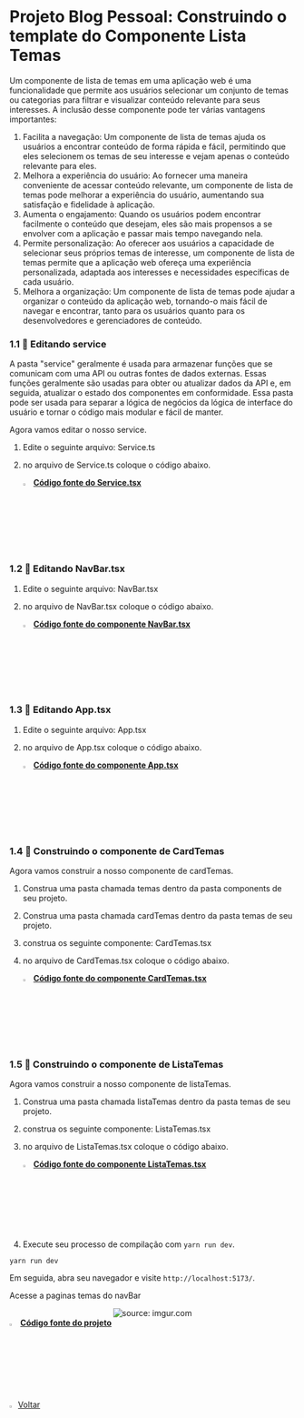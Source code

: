 ﻿<h1>Projeto Blog Pessoal: Construindo o template do Componente Lista Temas</h1>

Um componente de lista de temas em uma aplicação web é uma funcionalidade que permite aos usuários selecionar um conjunto de temas ou categorias para filtrar e visualizar conteúdo relevante para seus interesses. A inclusão desse componente pode ter várias vantagens importantes:

1. Facilita a navegação: Um componente de lista de temas ajuda os usuários a encontrar conteúdo de forma rápida e fácil, permitindo que eles selecionem os temas de seu interesse e vejam apenas o conteúdo relevante para eles.
2. Melhora a experiência do usuário: Ao fornecer uma maneira conveniente de acessar conteúdo relevante, um componente de lista de temas pode melhorar a experiência do usuário, aumentando sua satisfação e fidelidade à aplicação.
3. Aumenta o engajamento: Quando os usuários podem encontrar facilmente o conteúdo que desejam, eles são mais propensos a se envolver com a aplicação e passar mais tempo navegando nela.
4. Permite personalização: Ao oferecer aos usuários a capacidade de selecionar seus próprios temas de interesse, um componente de lista de temas permite que a aplicação web ofereça uma experiência personalizada, adaptada aos interesses e necessidades específicas de cada usuário.
5. Melhora a organização: Um componente de lista de temas pode ajudar a organizar o conteúdo da aplicação web, tornando-o mais fácil de navegar e encontrar, tanto para os usuários quanto para os desenvolvedores e gerenciadores de conteúdo.

<h3>1.1 👣 Editando service </h3>

A pasta "service" geralmente é usada para armazenar funções que se comunicam com uma API ou outras fontes de dados externas. Essas funções geralmente são usadas para obter ou atualizar dados da API e, em seguida, atualizar o estado dos componentes em conformidade. Essa pasta pode ser usada para separar a lógica de negócios da lógica de interface do usuário e tornar o código mais modular e fácil de manter.

Agora vamos editar o nosso service.

1. Edite o seguinte arquivo: Service.ts

2. no arquivo de Service.ts coloque o código abaixo.

   <div align="left"><img src="https://i.imgur.com/JACNZiR.png" title="source: imgur.com" width="3%"/> <a href="https://github.com/LucasCapSilva/blog-pessoal-react-2023/blob/card-tema-template/src/services/Service.ts" target="_blank"><b>Código fonte do Service.tsx</b></a> 

<h3>1.2 👣 Editando NavBar.tsx </h3>

1. Edite o seguinte arquivo: NavBar.tsx

2. no arquivo de NavBar.tsx coloque o código abaixo.

   <div align="left"><img src="https://i.imgur.com/JACNZiR.png" title="source: imgur.com" width="3%"/> <a href="https://github.com/LucasCapSilva/blog-pessoal-react-2023/blob/card-tema-template/src/components/navbar/Navbar.tsx" target="_blank"><b>Código fonte do componente NavBar.tsx</b></a> 

<h3>1.3 👣 Editando App.tsx </h3>

1. Edite o seguinte arquivo: App.tsx

2. no arquivo de App.tsx coloque o código abaixo.

   <div align="left"><img src="https://i.imgur.com/JACNZiR.png" title="source: imgur.com" width="3%"/> <a href="https://github.com/LucasCapSilva/blog-pessoal-react-2023/blob/card-tema-template/src/App.tsx" target="_blank"><b>Código fonte do componente App.tsx</b></a> 

<h3>1.4 👣 Construindo o componente de CardTemas  </h3>

Agora vamos construir a nosso componente de cardTemas.

1. Construa uma pasta chamada temas dentro da pasta components de seu projeto.

2. Construa uma pasta chamada cardTemas dentro da pasta temas de seu projeto.

3. construa os seguinte componente: CardTemas.tsx

4. no arquivo de CardTemas.tsx coloque o código abaixo.

   <div align="left"><img src="https://i.imgur.com/JACNZiR.png" title="source: imgur.com" width="3%"/> <a href="https://github.com/LucasCapSilva/blog-pessoal-react-2023/blob/card-tema-template/src/components/temas/cardTemas/CardTemas.tsx" target="_blank"><b>Código fonte do componente CardTemas.tsx</b></a> 

<h3>1.5 👣 Construindo o componente de ListaTemas  </h3>

Agora vamos construir a nosso componente de listaTemas.

1. Construa uma pasta chamada listaTemas dentro da pasta temas de seu projeto.

2. construa os seguinte componente: ListaTemas.tsx

3. no arquivo de ListaTemas.tsx coloque o código abaixo.

   <div align="left"><img src="https://i.imgur.com/JACNZiR.png" title="source: imgur.com" width="3%"/> <a href="https://github.com/LucasCapSilva/blog-pessoal-react-2023/blob/card-tema-template/src/components/temas/listaTemas/ListaTemas.tsx" target="_blank"><b>Código fonte do componente ListaTemas.tsx</b></a> 

4. Execute seu processo de compilação com `yarn run dev`.

```
yarn run dev
```

Em seguida, abra seu navegador e visite `http://localhost:5173/`. 

Acesse a paginas temas do navBar

<div align="center"><img src="https://i.imgur.com/lR0uEKw.png" title="source: imgur.com" /></div>

<div align="left"><img src="https://i.imgur.com/JACNZiR.png" title="source: imgur.com" width="3%"/> <a href="https://github.com/LucasCapSilva/blog-pessoal-react-2023/tree/card-tema-template" target="_blank"><b>Código fonte do projeto</b></a>   
<br />

<br />

<div align="left"><a href="README.md"><img src="https://i.imgur.com/XMgF3gl.png" title="source: imgur.com" width="3%"/>Voltar</a></div>

